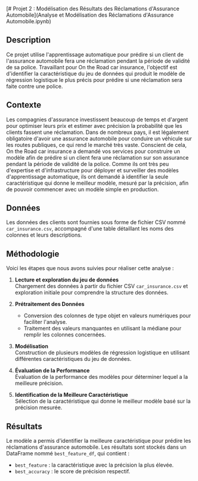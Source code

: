 [# Projet 2 : Modélisation des Résultats des Réclamations d'Assurance Automobile](Analyse et Modélisation des Réclamations d'Assurance Automobile.ipynb)

## Description  
Ce projet utilise l'apprentissage automatique pour prédire si un client de l'assurance automobile fera une réclamation pendant la période de validité de sa police. Travaillant pour On the Road car insurance, l'objectif est d'identifier la caractéristique du jeu de données qui produit le modèle de régression logistique le plus précis pour prédire si une réclamation sera faite contre une police.

## Contexte  
Les compagnies d'assurance investissent beaucoup de temps et d'argent pour optimiser leurs prix et estimer avec précision la probabilité que les clients fassent une réclamation. Dans de nombreux pays, il est légalement obligatoire d'avoir une assurance automobile pour conduire un véhicule sur les routes publiques, ce qui rend le marché très vaste. Conscient de cela, On the Road car insurance a demandé vos services pour construire un modèle afin de prédire si un client fera une réclamation sur son assurance pendant la période de validité de la police. Comme ils ont très peu d'expertise et d'infrastructure pour déployer et surveiller des modèles d'apprentissage automatique, ils ont demandé à identifier la seule caractéristique qui donne le meilleur modèle, mesuré par la précision, afin de pouvoir commencer avec un modèle simple en production.

## Données  
Les données des clients sont fournies sous forme de fichier CSV nommé `car_insurance.csv`, accompagné d'une table détaillant les noms des colonnes et leurs descriptions.

## Méthodologie  
Voici les étapes que nous avons suivies pour réaliser cette analyse :

1. **Lecture et exploration du jeu de données**  
   Chargement des données à partir du fichier CSV `car_insurance.csv` et exploration initiale pour comprendre la structure des données.

2. **Prétraitement des Données**  
   - Conversion des colonnes de type objet en valeurs numériques pour faciliter l'analyse.
   - Traitement des valeurs manquantes en utilisant la médiane pour remplir les colonnes concernées.

3. **Modélisation**  
   Construction de plusieurs modèles de régression logistique en utilisant différentes caractéristiques du jeu de données.

4. **Évaluation de la Performance**  
   Évaluation de la performance des modèles pour déterminer lequel a la meilleure précision.

5. **Identification de la Meilleure Caractéristique**  
   Sélection de la caractéristique qui donne le meilleur modèle basé sur la précision mesurée.

## Résultats  
Le modèle a permis d'identifier la meilleure caractéristique pour prédire les réclamations d'assurance automobile. Les résultats sont stockés dans un DataFrame nommé `best_feature_df`, qui contient :
- `best_feature` : la caractéristique avec la précision la plus élevée.
- `best_accuracy` : le score de précision respectif.
